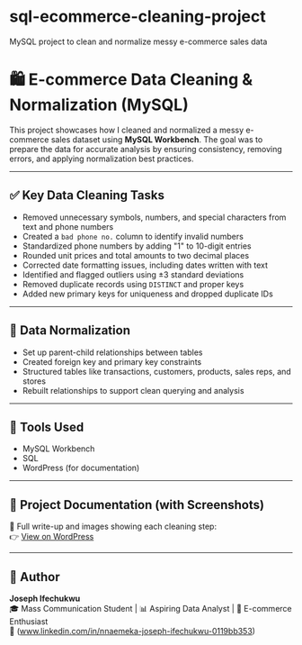 # sql-ecommerce-cleaning-project
MySQL project to clean and normalize messy e-commerce sales data

# 🛍️ E-commerce Data Cleaning & Normalization (MySQL)

This project showcases how I cleaned and normalized a messy e-commerce sales dataset using **MySQL Workbench**. The goal was to prepare the data for accurate analysis by ensuring consistency, removing errors, and applying normalization best practices.

---

## ✅ Key Data Cleaning Tasks

- Removed unnecessary symbols, numbers, and special characters from text and phone numbers  
- Created a `bad phone no.` column to identify invalid numbers  
- Standardized phone numbers by adding "1" to 10-digit entries  
- Rounded unit prices and total amounts to two decimal places  
- Corrected date formatting issues, including dates written with text  
- Identified and flagged outliers using ±3 standard deviations  
- Removed duplicate records using `DISTINCT` and proper keys  
- Added new primary keys for uniqueness and dropped duplicate IDs

---

## 🔄 Data Normalization

- Set up parent-child relationships between tables  
- Created foreign key and primary key constraints  
- Structured tables like transactions, customers, products, sales reps, and stores  
- Rebuilt relationships to support clean querying and analysis

---

## 🧰 Tools Used

- MySQL Workbench  
- SQL  
- WordPress (for documentation)

---

## 📸 Project Documentation (with Screenshots)

📖 Full write-up and images showing each cleaning step:  
👉 [View on WordPress](https://josephifechukwu.wordpress.com/e-commerce-sales-data-cleaning-and-normalization-project/)

---

## 👤 Author

**Joseph Ifechukwu**  
🎓 Mass Communication Student | 📊 Aspiring Data Analyst | 🛒 E-commerce Enthusiast  
🔗 (www.linkedin.com/in/nnaemeka-joseph-ifechukwu-0119bb353) 

